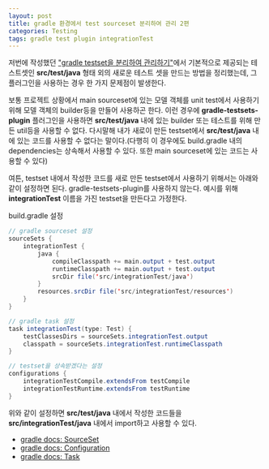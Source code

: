 ```yaml
---
layout: post
title: gradle 환경에서 test sourceset 분리하여 관리 2편
categories: Testing
tags: gradle test plugin integrationTest
---
```


저번에 작성했던 ["gradle testset을 분리하여 관리하기"](https://rio-kim.github.io/testing/2017/10/23/gradle-testset-plugin)에서 기본적으로 제공되는 테스트셋인 **src/test/java** 형태 외의 새로운 테스트 셋을 만드는 방법을 정리했는데, 그 플러그인을 사용하는 경우 한 가지 문제점이 발생한다.

보통 프로젝트 상황에서 main sourceset에 있는 모델 객체를 unit test에서 사용하기 위해 모델 객체의 builder등을 만들어 사용하곤 한다. 이런 경우에 **gradle-testsets-plugin** 플러그인을 사용하면 **src/test/java** 내에 있는 builder 또는 테스트를 위해 만든 util등을 사용할 수 없다. 다시말해 내가 새로이 만든 testset에서 **src/test/java** 내에 있는 코드를 사용할 수 없다는 말이다.(다행히 이 경우에도 build.gradle 내의 dependencies는 상속해서 사용할 수 있다. 또한 main sourceset에 있는 코드는 사용할 수 있다)

여튼, testset 내에서 작성한 코드를 새로 만든 testset에서 사용하기 위해서는 아래와 같이 설정하면 된다. gradle-testsets-plugin를 사용하지 않는다. 예시를 위해 **integrationTest** 이름을 가진 testset을 만든다고 가정한다.

build.gradle 설정
~~~java
// gradle sourceset 설정
sourceSets {
    integrationTest {
        java {
            compileClasspath += main.output + test.output
            runtimeClasspath += main.output + test.output
            srcDir file('src/integrationTest/java')
        }
        resources.srcDir file('src/integrationTest/resources')
    }
}

// gradle task 설정
task integrationTest(type: Test) {
    testClassesDirs = sourceSets.integrationTest.output
    classpath = sourceSets.integrationTest.runtimeClasspath
}

// testset을 상속받겠다는 설정
configurations {
    integrationTestCompile.extendsFrom testCompile
    integrationTestRuntime.extendsFrom testRuntime
}

~~~
위와 같이 설정하면 **src/test/java** 내에서 작성한 코드들을 **src/integrationTest/java** 내에서 import하고 사용할 수 있다.

- [gradle docs: SourceSet](https://docs.gradle.org/current/dsl/org.gradle.api.tasks.SourceSet.html)
- [gradle docs: Configuration](https://docs.gradle.org/current/dsl/org.gradle.api.artifacts.Configuration.html)
- [gradle docs: Task](https://docs.gradle.org/current/dsl/org.gradle.api.Task.html)
